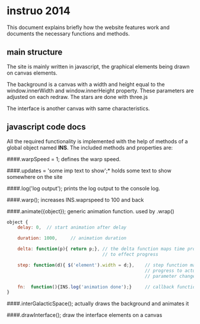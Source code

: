 instruo 2014
============

This document explains briefly how the website features work and documents
the necessary functions and methods.

main structure
--------------
The site is mainly written in javascript, the graphical elements being drawn
on canvas elements.

The background is a canvas with a width and height equal to the
window.innerWidth and window.innerHeight property. These parameters are
adjusted on each redraw. The stars are done with three.js

The interface is another canvas with same characteristics.

javascript code docs
--------------------

All the required functionality is implemented with the help of methods of a
global object named **INS**. The included methods and properties are:

####.warpSpeed = 1;
defines the warp speed.

####.updates = 'some imp text to show';*
holds some text to show somewhere on the site

####.log('log output');
prints the log output to the console log.

####.warp();
increases INS.waprspeed to 100 and back

####.animate({object});
generic animation function. used by .wrap()

```js
object {
    delay: 0,  // start animation after delay

    duration: 1000,     // animation duration

    delta: function(p){ return p;}, // the delta function maps time progress
                                    // to effect progress

    step: function(d){ $('element').width = d;},    // step function maps effect
                                                    // progress to actual attribute
                                                    // parameter change

    fn:  function(){INS.log('animation done');}     // callback function
}
```

####.interGalacticSpace();
actually draws the background and animates it


####.drawInterface();
draw the interface elements on a canvas
